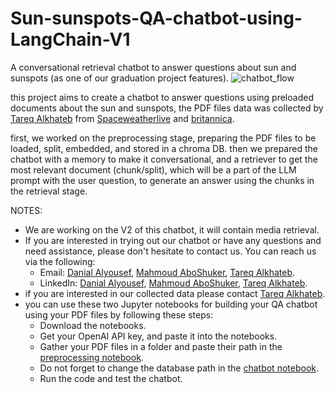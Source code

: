# Sun-sunspots-QA-chatbot-using-LangChain-V1
A conversational retrieval chatbot to answer questions about sun and sunspots (as one of our graduation project features).
![chatbot_flow](https://github.com/DanialAlyousef/Sun-sunspots-QA-chatbot-using-LangChain-V1-Public/blob/a74a5b89a3ea887dd062ae8f0fbd823dbaf7f5fb/images/chatbotV1.png)

this project aims to create a chatbot to answer questions using preloaded documents about the sun and sunspots, the PDF files data was collected by [Tareq Alkhateb](https://www.linkedin.com/in/tareq-alkhateb-3359221a6/) from [Spaceweatherlive](https://Spaceweatherlive.com) and [britannica](https://www.google.com/url?q=https://www.britannica.com/&sa=U&ved=2ahUKEwjw8emZhNOEAxXwTKQEHWn5AhQQFnoECAEQAg&usg=AOvVaw1l8HbzB_akmwfBYUA36v8z).

first, we worked on the preprocessing stage, preparing the PDF files to be loaded, split, embedded, and stored in a chroma DB.
then we prepared the chatbot with a memory to make it conversational, and a retriever to get the most relevant document (chunk/split), which will be a part of the LLM prompt with the user question, to generate an answer using the chunks in the retrieval stage.

NOTES:
  - We are working on the V2 of this chatbot, it will contain media retrieval.
  - If you are interested in trying out our chatbot or have any questions and need assistance, please don't hesitate to contact us. You can reach us via the following:
    -  Email: [Danial Alyousef](danial.emad.alyousef@gmail.com), [Mahmoud AboShuker](aboshukrmahmouf@gmail.com), [Tareq Alkhateb](Alkhateb31999@gmail.com).
    -  LinkedIn: [Danial Alyousef](https://www.linkedin.com/in/DanialAlyousef/), [Mahmoud AboShuker](https://www.linkedin.com/in/mahmoud-abo-shukr-485900270/), [Tareq Alkhateb](https://www.linkedin.com/in/tareq-alkhateb-3359221a6/).
  - if you are interested in our collected data please contact [Tareq Alkhateb](https://www.linkedin.com/in/tareq-alkhateb-3359221a6/).
  - you can use these two Jupyter notebooks for building your QA chatbot using your PDF files by following these steps:
    - Download the notebooks.
    - Get your OpenAI API key, and paste it into the notebooks.
    - Gather your PDF files in a folder and paste their path in the [preprocessing notebook](https://github.com/DanialAlyousef/Sun-sunspots-QA-chatbot-using-LangChain-V1/blob/a040edd043ee0b8529c446baec20b3aa27281a50/preprocessing.ipynb).
    - Do not forget to change the database path in the [chatbot notebook](https://github.com/DanialAlyousef/Sun-sunspots-QA-chatbot-using-LangChain-V1/blob/1b561814a54f9ddff25edb80b0f78ea4397f8765/chatbot.ipynb).
    - Run the code and test the chatbot.
